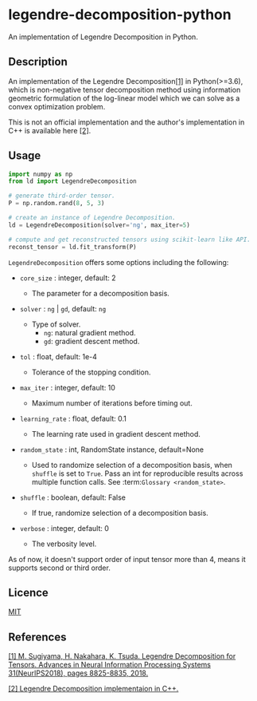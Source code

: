 legendre-decomposition-python
====

An implementation of Legendre Decomposition in Python.

## Description

An implementation of the Legendre Decomposition[[1]](https://papers.nips.cc/paper/8097-legendre-decomposition-for-tensors) in Python(>=3.6), which is non-negative tensor decomposition method using information geometric formulation of the log-linear model which we can solve as a convex optimization problem.

This is not an official implementation and the author's implementation in C++ is available here [[2]](https://github.com/mahito-sugiyama/Legendre-decomposition).

## Usage
```python
import numpy as np
from ld import LegendreDecomposition

# generate third-order tensor.
P = np.random.rand(8, 5, 3)

# create an instance of Legendre Decomposition.
ld = LegendreDecomposition(solver='ng', max_iter=5)

# compute and get reconstructed tensors using scikit-learn like API.
reconst_tensor = ld.fit_transform(P)
```

`LegendreDecomposition` offers some options including the following:

- `core_size` : integer, default: 2
  - The parameter for a decomposition basis.

- `solver` : `ng` | `gd`, default: `ng`
  - Type of solver.
    - `ng`: natural gradient method.
    - `gd`: gradient descent method.

- `tol` : float, default: 1e-4
  - Tolerance of the stopping condition.

- `max_iter` : integer, default: 10
  - Maximum number of iterations before timing out.

- `learning_rate` : float, default: 0.1
  - The learning rate used in gradient descent method.

- `random_state` : int, RandomState instance, default=None
  - Used to randomize selection of a decomposition basis, when
    ``shuffle`` is set to ``True``. Pass an int for reproducible
    results across multiple function calls.
    See :term:`Glossary <random_state>`.

- `shuffle` : boolean, default: False
  - If true, randomize selection of a decomposition basis.

- `verbose` : integer, default: 0
  - The verbosity level.

As of now, it doesn't support order of input tensor more than 4, means it supports second or third order.

## Licence

[MIT](https://github.com/Yhkwkm/legendre-decomposition-python/blob/master/LICENSE)

## References
[[1] M. Sugiyama, H. Nakahara, K. Tsuda. Legendre Decomposition for Tensors. Advances in Neural Information Processing Systems 31(NeurIPS2018), pages 8825-8835, 2018.](https://papers.nips.cc/paper/8097-legendre-decomposition-for-tensors)

[[2] Legendre Decomposition implementaion in C++.](https://github.com/mahito-sugiyama/Legendre-decomposition)
